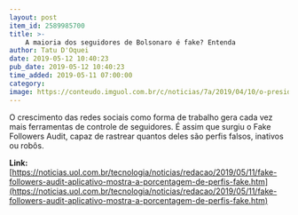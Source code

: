 ```yaml
---
layout: post
item_id: 2589985700
title: >-
    A maioria dos seguidores de Bolsonaro é fake? Entenda
author: Tatu D'Oquei
date: 2019-05-12 10:40:23
pub_date: 2019-05-12 10:40:23
time_added: 2019-05-11 07:00:00
category: 
image: https://conteudo.imguol.com.br/c/noticias/7a/2019/04/10/o-presidente-jair-bolsonaro-durante-a-solenidade-de-sancao-da-lei-de-cadastro-positivo-no-palacio-do-planalto-em-brasilia-df-1554926663290_v2_615x300.jpg
---
```


O crescimento das redes sociais como forma de trabalho gera cada vez mais ferramentas de controle de seguidores. É assim que surgiu o Fake Followers Audit, capaz de rastrear quantos deles são perfis falsos, inativos ou robôs.

**Link:** [https://noticias.uol.com.br/tecnologia/noticias/redacao/2019/05/11/fake-followers-audit-aplicativo-mostra-a-porcentagem-de-perfis-fake.htm](https://noticias.uol.com.br/tecnologia/noticias/redacao/2019/05/11/fake-followers-audit-aplicativo-mostra-a-porcentagem-de-perfis-fake.htm)

